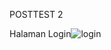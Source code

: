 POSTTEST 2

Halaman Login![login](https://user-images.githubusercontent.com/120159860/227732372-b655cf34-79cc-4d6f-8f25-c9267320cbb8.JPG)
